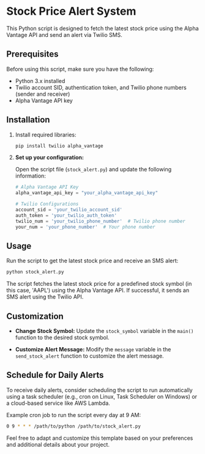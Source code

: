 # Stock Price Alert System

This Python script is designed to fetch the latest stock price using the Alpha Vantage API and send an alert via Twilio SMS.

## Prerequisites

Before using this script, make sure you have the following:

- Python 3.x installed
- Twilio account SID, authentication token, and Twilio phone numbers (sender and receiver)
- Alpha Vantage API key

## Installation

1. Install required libraries:

   ```bash
   pip install twilio alpha_vantage
   ```

2. **Set up your configuration:**

   Open the script file (`stock_alert.py`) and update the following information:

   ```python
   # Alpha Vantage API Key
   alpha_vantage_api_key = "your_alpha_vantage_api_key"

   # Twilio Configurations
   account_sid = 'your_twilio_account_sid'
   auth_token = 'your_twilio_auth_token'
   twilio_num = 'your_twilio_phone_number'  # Twilio phone number
   your_num = 'your_phone_number'  # Your phone number
   ```

## Usage

Run the script to get the latest stock price and receive an SMS alert:

```bash
python stock_alert.py
```

The script fetches the latest stock price for a predefined stock symbol (in this case, 'AAPL') using the Alpha Vantage API. If successful, it sends an SMS alert using the Twilio API.

## Customization

- **Change Stock Symbol:**
  Update the `stock_symbol` variable in the `main()` function to the desired stock symbol.

- **Customize Alert Message:**
  Modify the `message` variable in the `send_stock_alert` function to customize the alert message.

## Schedule for Daily Alerts

To receive daily alerts, consider scheduling the script to run automatically using a task scheduler (e.g., cron on Linux, Task Scheduler on Windows) or a cloud-based service like AWS Lambda.

Example cron job to run the script every day at 9 AM:

```bash
0 9 * * * /path/to/python /path/to/stock_alert.py
```


Feel free to adapt and customize this template based on your preferences and additional details about your project.
